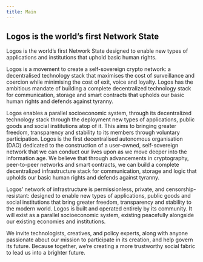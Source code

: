 ```yaml
---
title: Main
---
```

## Logos is the world’s first Network State

Logos is the world’s first Network State designed to enable new types of applications and institutions that uphold basic human rights.


Logos is a movement to create a self-sovereign crypto network: a decentralised technology stack that maximises the cost of surveillance and coercion while minimising the cost of exit, voice and loyalty. Logos has the ambitious mandate of building a complete decentralized technology stack for communication, storage and smart contracts that upholds our basic human rights and defends against tyranny.

Logos enables a parallel socioeconomic system, through its decentralized technology stack through the deployment new types of applications, public goods and social institutions atop of it. This aims to bringing greater freedom, transparency and stability to its members through voluntary participation.
Logos is the first decentralised autonomous organisation (DAO) dedicated to the construction of a user-owned, self-sovereign network that we can conduct our lives upon as we move deeper into the information age. We believe that through advancements in cryptography, peer-to-peer networks and smart contracts, we can build a complete decentralized infrastructure stack for communication, storage and logic that upholds our basic human rights and defends against tyranny.

Logos’ network of infrastructure is permissionless, private, and censorship-resistant: designed to enable new types of applications, public goods and social institutions that bring greater freedom, transparency and stability to the modern world. Logos is built and operated entirely by its community. It will exist as a parallel socioeconomic system, existing peacefully alongside our existing economies and institutions.

We invite technologists, creatives, and policy experts, along with anyone passionate about our mission to participate in its creation, and help govern its future. Because together, we’re creating a more trustworthy social fabric to lead us into a brighter future.

